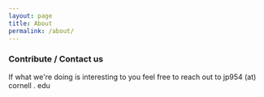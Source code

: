 ```yaml
---
layout: page
title: About
permalink: /about/
---
```


### Contribute / Contact us

If what we're doing is interesting to you feel free to reach out to jp954 (at) cornell . edu
